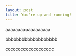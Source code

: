 ```yaml
---
layout: post
title: You're up and running!
---
```


aaaaaaaaaaaaaaaaaa

bbbbbbbbbbbbbbbbbbb

ccccccccccccccccccc
